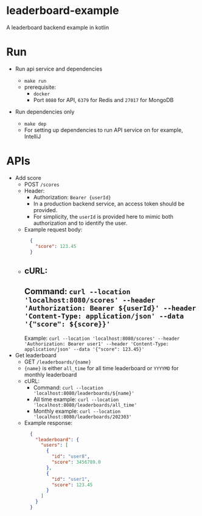 # leaderboard-example

A leaderboard backend example in kotlin

# Run

- Run api service and dependencies
    - `make run`
    - prerequisite:
        - `docker`
        - Port `8080` for API, `6379` for Redis and `27017` for MongoDB

- Run dependencies only
    - `make dep`
    - For setting up dependencies to run API service on for example, IntelliJ

# APIs

- Add score
    - POST `/scores`
    - Header:
        - Authorization: `Bearer {userId}`
        - In a production backend service, an access token should be provided.
        - For simplicity, the `userId` is provided here to mimic both authorization and to identify the user.
    - Example request body:
      ```json
        {
          "score": 123.45
        }
      ```
    - cURL:
        -
        Command: `curl --location 'localhost:8080/scores' --header 'Authorization: Bearer ${userId}' --header 'Content-Type: application/json' --data '{"score": ${score}}'`
        -
        Example: `curl --location 'localhost:8080/scores' --header 'Authorization: Bearer user1' --header 'Content-Type: application/json' --data '{"score": 123.45}'`
- Get leaderboard
    - GET `/leaderboards/{name}`
    - `{name}` is either `all_time` for all time leaderboard or `YYYYMD` for monthly leaderboard
    - cURL:
        - Command: `curl --location 'localhost:8080/leaderboards/${name}'`
        - All time example: `curl --location 'localhost:8080/leaderboards/all_time'`
        - Monthly example: `curl --location 'localhost:8080/leaderboards/202303'`
    - Example response:
      ```json
        {
          "leaderboard": {
            "users": [
              {
                "id": "user8",
                "score": 3456789.0
              },
              {
                "id": "user1",
                "score": 123.45
              }
            ]
          }
        }
      ``` 

